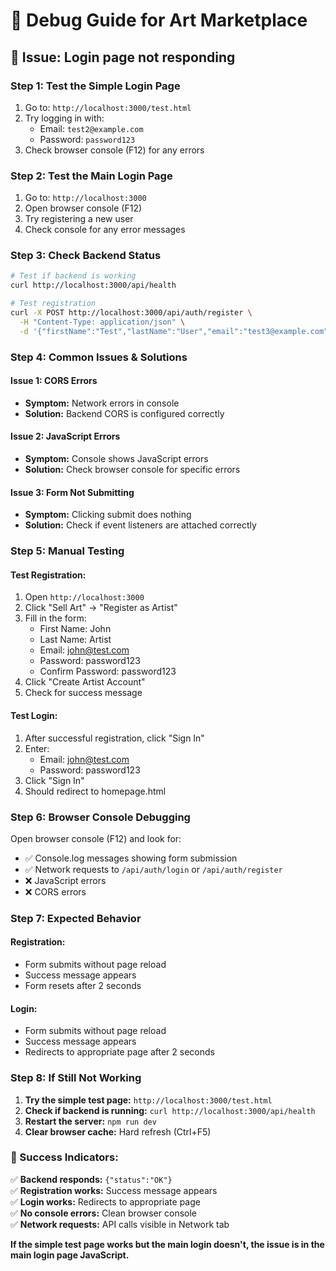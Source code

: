 # 🔧 Debug Guide for Art Marketplace

## 🚨 **Issue: Login page not responding**

### **Step 1: Test the Simple Login Page**
1. Go to: `http://localhost:3000/test.html`
2. Try logging in with:
   - Email: `test2@example.com`
   - Password: `password123`
3. Check browser console (F12) for any errors

### **Step 2: Test the Main Login Page**
1. Go to: `http://localhost:3000`
2. Open browser console (F12)
3. Try registering a new user
4. Check console for any error messages

### **Step 3: Check Backend Status**
```bash
# Test if backend is working
curl http://localhost:3000/api/health

# Test registration
curl -X POST http://localhost:3000/api/auth/register \
  -H "Content-Type: application/json" \
  -d '{"firstName":"Test","lastName":"User","email":"test3@example.com","password":"password123","userType":"seller"}'
```

### **Step 4: Common Issues & Solutions**

#### **Issue 1: CORS Errors**
- **Symptom:** Network errors in console
- **Solution:** Backend CORS is configured correctly

#### **Issue 2: JavaScript Errors**
- **Symptom:** Console shows JavaScript errors
- **Solution:** Check browser console for specific errors

#### **Issue 3: Form Not Submitting**
- **Symptom:** Clicking submit does nothing
- **Solution:** Check if event listeners are attached correctly

### **Step 5: Manual Testing**

#### **Test Registration:**
1. Open `http://localhost:3000`
2. Click "Sell Art" → "Register as Artist"
3. Fill in the form:
   - First Name: John
   - Last Name: Artist
   - Email: john@test.com
   - Password: password123
   - Confirm Password: password123
4. Click "Create Artist Account"
5. Check for success message

#### **Test Login:**
1. After successful registration, click "Sign In"
2. Enter:
   - Email: john@test.com
   - Password: password123
3. Click "Sign In"
4. Should redirect to homepage.html

### **Step 6: Browser Console Debugging**

Open browser console (F12) and look for:
- ✅ Console.log messages showing form submission
- ✅ Network requests to `/api/auth/login` or `/api/auth/register`
- ❌ JavaScript errors
- ❌ CORS errors

### **Step 7: Expected Behavior**

#### **Registration:**
- Form submits without page reload
- Success message appears
- Form resets after 2 seconds

#### **Login:**
- Form submits without page reload
- Success message appears
- Redirects to appropriate page after 2 seconds

### **Step 8: If Still Not Working**

1. **Try the simple test page:** `http://localhost:3000/test.html`
2. **Check if backend is running:** `curl http://localhost:3000/api/health`
3. **Restart the server:** `npm run dev`
4. **Clear browser cache:** Hard refresh (Ctrl+F5)

### **🎯 Success Indicators:**

✅ **Backend responds:** `{"status":"OK"}`  
✅ **Registration works:** Success message appears  
✅ **Login works:** Redirects to appropriate page  
✅ **No console errors:** Clean browser console  
✅ **Network requests:** API calls visible in Network tab  

**If the simple test page works but the main login doesn't, the issue is in the main login page JavaScript.** 